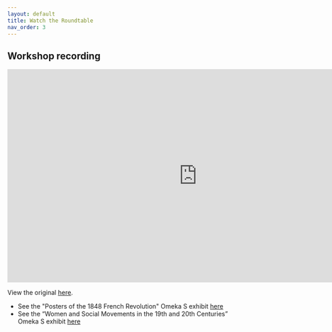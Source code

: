 ```yaml
---
layout: default
title: Watch the Roundtable
nav_order: 3
---
```


## Workshop recording

<iframe height="480" width="853" allowfullscreen frameborder=0 src="https://echo360.ca/media/5cd3445b-d03f-43d3-ac09-98509d9b6d75/public"></iframe>

View the original [here](https://echo360.ca/media/5cd3445b-d03f-43d3-ac09-98509d9b6d75/public).

- See the "Posters of the 1848 French Revolution" Omeka S exhibit [here](https://expo.mcmaster.ca/s/french-revolution-of-1848/page/welcome)
- See the “Women and Social Movements in the 19th and 20th Centuries” Omeka S exhibit [here](https://womenandsocialmovements.omeka.net/)
